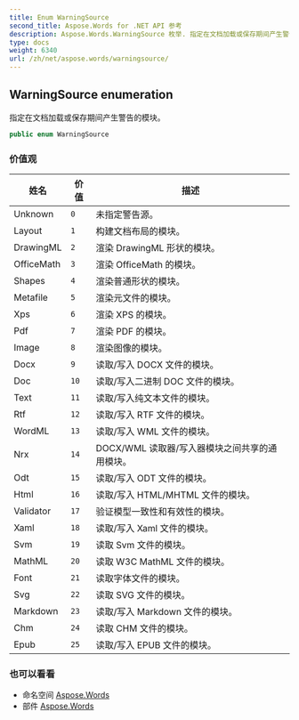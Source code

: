 ```yaml
---
title: Enum WarningSource
second_title: Aspose.Words for .NET API 参考
description: Aspose.Words.WarningSource 枚举. 指定在文档加载或保存期间产生警告的模块
type: docs
weight: 6340
url: /zh/net/aspose.words/warningsource/
---
```

## WarningSource enumeration

指定在文档加载或保存期间产生警告的模块。

```csharp
public enum WarningSource
```

### 价值观

| 姓名 | 价值 | 描述 |
| --- | --- | --- |
| Unknown | `0` | 未指定警告源。 |
| Layout | `1` | 构建文档布局的模块。 |
| DrawingML | `2` | 渲染 DrawingML 形状的模块。 |
| OfficeMath | `3` | 渲染 OfficeMath 的模块。 |
| Shapes | `4` | 渲染普通形状的模块。 |
| Metafile | `5` | 渲染元文件的模块。 |
| Xps | `6` | 渲染 XPS 的模块。 |
| Pdf | `7` | 渲染 PDF 的模块。 |
| Image | `8` | 渲染图像的模块。 |
| Docx | `9` | 读取/写入 DOCX 文件的模块。 |
| Doc | `10` | 读取/写入二进制 DOC 文件的模块。 |
| Text | `11` | 读取/写入纯文本文件的模块。 |
| Rtf | `12` | 读取/写入 RTF 文件的模块。 |
| WordML | `13` | 读取/写入 WML 文件的模块。 |
| Nrx | `14` | DOCX/WML 读取器/写入器模块之间共享的通用模块。 |
| Odt | `15` | 读取/写入 ODT 文件的模块。 |
| Html | `16` | 读取/写入 HTML/MHTML 文件的模块。 |
| Validator | `17` | 验证模型一致性和有效性的模块。 |
| Xaml | `18` | 读取/写入 Xaml 文件的模块。 |
| Svm | `19` | 读取 Svm 文件的模块。 |
| MathML | `20` | 读取 W3C MathML 文件的模块。 |
| Font | `21` | 读取字体文件的模块。 |
| Svg | `22` | 读取 SVG 文件的模块。 |
| Markdown | `23` | 读取/写入 Markdown 文件的模块。 |
| Chm | `24` | 读取 CHM 文件的模块。 |
| Epub | `25` | 读取/写入 EPUB 文件的模块。 |

### 也可以看看

* 命名空间 [Aspose.Words](../../aspose.words/)
* 部件 [Aspose.Words](../../)


